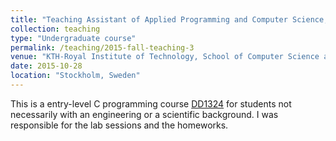 ```yaml
---
title: "Teaching Assistant of Applied Programming and Computer Science, Part 2"
collection: teaching
type: "Undergraduate course"
permalink: /teaching/2015-fall-teaching-3
venue: "KTH-Royal Institute of Technology, School of Computer Science and Communication"
date: 2015-10-28
location: "Stockholm, Sweden"
---
```


This is a entry-level C programming course [DD1324]( http://www.kth.se/student/kurser/kurs/DD1324?l=en) for students not necessarily with an engineering or a scientific background. I was responsible for the lab sessions and the homeworks.  


